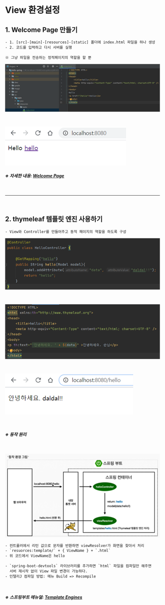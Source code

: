 # View 환경설정

## 1. Welcome Page 만들기
    - 1. [src]-[main]-[resources]-[static] 폴더에 index.html 파일을 하나 생성
    - 2. 코드를 입력하고 다시 서버를 실행
    
    ※ 그냥 파일을 전송하는 정적페이지의 역할을 할 뿐

![spring1](https://github.com/daldalhada/SpringbootRec1/blob/master/image/1-3/spring1.PNG)

<br>

![spring1](https://github.com/daldalhada/SpringbootRec1/blob/master/image/1-3/spring2.PNG)

##### ※ 자세한 내용: [Welcome Page](https://docs.spring.io/spring-boot/docs/current/reference/html/spring-boot-features.html#boot-features-spring-mvc-welcome-page)

<br>

---

<br>

## 2. thymeleaf 템플릿 엔진 사용하기
    - View와 Controller를 만들어주고 동적 페이지의 역할을 하도록 구성
    
![spring1](https://github.com/daldalhada/SpringbootRec1/blob/master/image/1-3/spring4.PNG)

<br>

![spring1](https://github.com/daldalhada/SpringbootRec1/blob/master/image/1-3/spring5.PNG)

<br>

![spring1](https://github.com/daldalhada/SpringbootRec1/blob/master/image/1-3/spring6.PNG)

<br>

##### ※ 동작 원리

<br>

![spring1](https://github.com/daldalhada/SpringbootRec1/blob/master/image/1-3/spring3.PNG)

    - 컨트롤러에서 리턴 값으로 문자를 반환하면 viewResolver가 화면을 찾아서 처리
    - `resuorces:template/` + { ViewName } + `.html`
    - 위 코드에서 ViewName은 hello
    
    - `spring-boot-devtools` 라이브러리를 추가하면 `html` 파일을 컴파일만 해주면 
      서버 재시작 없이 View 파일 변경이 가능하다.
    - 인텔리J 컴파일 방법: 메뉴 Build => Recompile
    
<br>

##### ※ 스프링부트 메뉴얼: [Template Engines](https://docs.spring.io/spring-boot/docs/current/reference/html/spring-boot-features.html#boot-features-spring-mvc-template-engines)